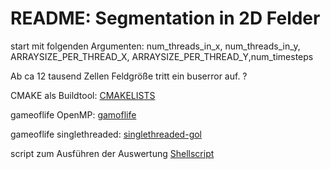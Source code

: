 # README: Segmentation in 2D Felder

start mit folgenden Argumenten:
 num_threads_in_x, num_threads_in_y, ARRAYSIZE_PER_THREAD_X, ARRAYSIZE_PER_THREAD_Y,num_timesteps

Ab ca 12 tausend Zellen Feldgröße tritt ein buserror auf. ?

CMAKE als Buildtool: [CMAKELISTS](./CMakeLists.txt)

gameoflife OpenMP: [gamoflife](./gameoflife.c)

gameoflife singlethreaded: [singlethreaded-gol](./gameoflife-old.c)

script zum Ausführen der Auswertung [Shellscript](./script-segm-omp.sh)

